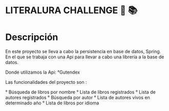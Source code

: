 # LITERALURA CHALLENGE  📖 📚

# Descripción

En este proyecto se lleva a cabo la persistencia en base de datos, Spring. En el que se trabaja con una Api para llevar a cabo una librería a la base de datos.

Donde utilizamos la Api:
      °Gutendex

Las funcionalidades del proyecto son :

° Búsqueda de libros por nombre
° Lista de libros registrados
° Lista de autores registrados 
° Búsqueda por autor
° Lista de autores vivos en determinado año
° Lista de libros por idioma
